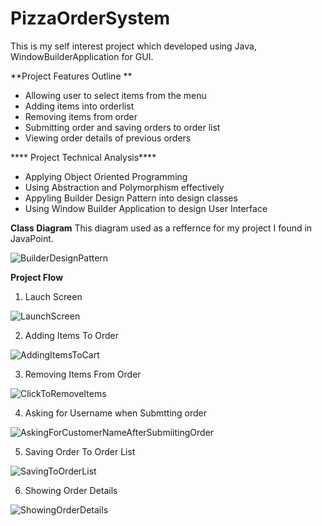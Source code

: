 # PizzaOrderSystem
This is my self interest project which developed using Java, WindowBuilderApplication for GUI. 

**Project Features Outline  **
  + Allowing user to select items from the menu
  + Adding items into orderlist
  + Removing items from order
  + Submitting order and saving orders to order list
  + Viewing order details of previous orders

**** Project Technical Analysis****
  + Applying Object Oriented Programming
  + Using Abstraction and Polymorphism effectively
  + Appyling Builder Design Pattern into design classes
  + Using Window Builder Application to design User Interface

**Class Diagram**
This diagram used as a reffernce for my project I found in JavaPoint.

![BuilderDesignPattern](https://github.com/khaido51/PizzaOrderSystem/assets/36833306/03436c71-31b1-45ae-a3c6-41479df70e5d)

**Project Flow**
  1. Lauch Screen

![LaunchScreen](https://github.com/khaido51/PizzaOrderSystem/assets/36833306/0812417a-e70b-449f-b8e9-ff6a00f495dd)

  2. Adding Items To Order

![AddingItemsToCart](https://github.com/khaido51/PizzaOrderSystem/assets/36833306/eab4cf4f-924b-48f7-82e7-e8f3887db3c8)

  3. Removing Items From Order

![ClickToRemoveItems](https://github.com/khaido51/PizzaOrderSystem/assets/36833306/f29ea5d1-f8db-4603-80c0-b6f2c7fc92dd)

  4. Asking for Username when Submtting order

![AskingForCustomerNameAfterSubmiitingOrder](https://github.com/khaido51/PizzaOrderSystem/assets/36833306/96fda15c-075b-4ee0-a815-9a16b15357cf)

  5. Saving Order To Order List

![SavingToOrderList](https://github.com/khaido51/PizzaOrderSystem/assets/36833306/8fc3766c-fe49-43e5-ba7f-b5f9f5207239)

  6. Showing Order Details

![ShowingOrderDetails](https://github.com/khaido51/PizzaOrderSystem/assets/36833306/be38a11d-781a-4ddd-962c-34119b8a2b2a)



